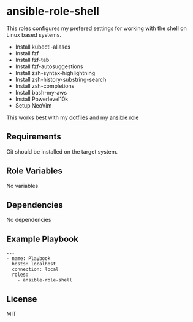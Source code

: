 ansible-role-shell
=========

This roles configures my prefered settings for working with the shell on Linux based systems.

- Install kubectl-aliases
- Install fzf
- Install fzf-tab
- Install fzf-autosuggestions
- Install zsh-syntax-highlightning
- Install zsh-history-substring-search
- Install zsh-completions
- Install bash-my-aws
- Install Powerlevel10k
- Setup NeoVim 

This works best with my [dotfiles](https://github.com/Allaman/dotfiles) and my [ansible role](https://github.com/Allaman/ansible-role-dotfiles)

Requirements
------------

Git should be installed on the target system.

Role Variables
--------------

No variables

Dependencies
------------

No dependencies

Example Playbook
----------------

```
---
- name: Playbook
  hosts: localhost
  connection: local
  roles:
    - ansible-role-shell
```

License
-------

MIT
